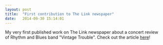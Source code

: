 ```yaml
---
layout: post
title:  "First contribution to The Link newspaper"
date:   2014-09-30 15:14:01
---
```


My very first published work on The Link newspaper about a concert review of Rhythm and Blues band "Vintage Trouble".
Check out the article [here](http://thelinknewspaper.ca/blogs/entry/6118)!
